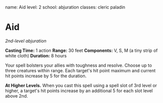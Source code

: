 name: Aid
level: 2
school: abjuration
classes: cleric
         paladin

# Aid
_2nd-level abjuration_

**Casting Time:** 1 action
**Range:** 30 feet
**Components:** V, S, M (a tiny strip of white cloth)
**Duration:** 8 hours

Your spell bolsters your allies with toughness and resolve. Choose up to three creatures within range. Each target's hit point maximum and current hit points increase by 5 for the duration.

**At Higher Levels.** When you cast this spell using a spell slot of 3rd level or higher, a target's hit points increase by an additional 5 for each slot level above 2nd.

